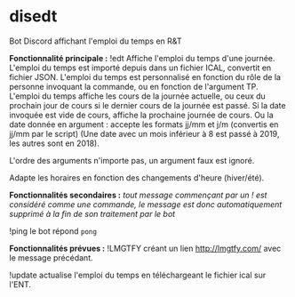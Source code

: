 # disedt
Bot Discord affichant l'emploi du temps en R&amp;T

__Fonctionnalité principale :__
!edt <date> <TP>
Affiche l'emploi du temps d'une journée. 
L'emploi du temps est importé depuis dans un fichier ICAL, convertit en fichier JSON.
L'emploi du temps est personnalisé en fonction du rôle de la personne invoquant la commande,
  ou en fonction de l'argument TP.
L'emploi du temps affiche les cours de la journée actuelle, 
  ou ceux du prochain jour de cours si le dernier cours de la journée est passé.
  Si la date invoquée est vide de cours, affiche la prochaine journée de cours.
Ou la date donnée en argument : accepte les formats jj/mm et j/m (convertis en jj/mm par le script)
(Une date avec un mois inférieur à 8 est passé à 2019, les autres sont en 2018).

L'ordre des arguments n'importe pas, un argument faux est ignoré.

Adapte les horaires en fonction des changements d'heure (hiver/été).



__Fonctionnalités secondaires :__
*tout message commençant par un ! est considéré comme une commande,
le message est donc automatiquement supprimé à la fin de son traitement par le bot*

!ping
le bot répond `pong` 

__Fonctionnalités prévues :__
!LMGTFY créant un lien http://lmgtfy.com/ avec le message précédant.

!update actualise l'emploi du temps en téléchargeant le fichier ical sur l'ENT.